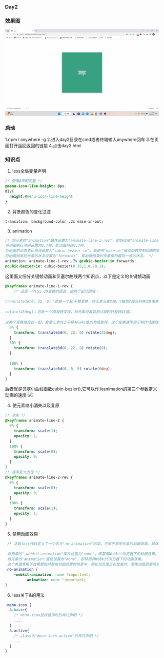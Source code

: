 ### Day2
### 效果图
<img src="./day2.gif"/>

### 启动
1.npm i anywhere -g
2.进入day2目录在cmd或者终端输入anywhere回车
3.在页面打开返回返回的链接
4.点击day2.html
### 知识点

1. less全局变量声明

```css
/* 使用@声明变量 */
@menu-icon-line-height: 8px;
div{
  height:@menu-icon-line-height
}
```
2. 背景颜色的变化过渡
```css
transition: background-color .2s ease-in-out;
```
3. animation
```css
/* 将元素的"animation"属性设置为"animate-line-1-rev"，即将应用"animate-line-1-rev"关键帧动画。
将动画执行时间设置为0.7秒，即动画持续0.7秒。
将动画的动态变化曲线设置为"cubic-bezier-in"，即使用"ease-in"缓动函数控制动画的速度变化。
将动画结束后元素的状态设置为"forwards"，即动画结束时元素保持最后一帧的状态。 */
animation: animate-line-1-rev .7s @cubic-bezier-in forwards;
@cubic-bezier-in: cubic-bezier(0.30,1,0.70,1);
```
这里面又细分关键帧动画和贝塞尔曲线两个知识点，以下是定义的关键帧动画
```css
@keyframes animate-line-1-rev {
    /* 这是一个CSS 3D变换的组合，由两个部分组成：

translate3d(0, 22, 0)：这是一个3D平移变换，将元素沿着X轴、Y轴和Z轴分别移动0像素、22像素和0像素。

rotate(45deg)：这是一个2D旋转变换，将元素绕着其原点顺时针旋转45度。

这两个变换组合在一起，会使元素向上平移并以45度的角度旋转。这个变换通常用于制作动画效果或视觉效果，可以让元素在3D空间中移动、旋转或缩放。 */
  0% {
    transform: translate3d(0, 22, 0) rotate(45deg);
  }
  50% {
    transform: translate3d(0, 22, 0) rotate(0);
  }

  100% {
    transform: translate3d(0, 0, 0) rotate(0deg);
  }
}
```
后者就是贝塞尔曲线函数cubic-bezier(),它可以作为animation的第三个参数定义动画的速度
<image src="./贝塞尔曲线.png" />

4. 使元素缩小消失以及复原

```css
/* 消失 */
@keyframes animate-line-2 {
  0% {
    transform: scale(1);
    opacity: 1;
  }
  100% {
    transform: scale(0);
    opacity: 0;
  }
}
/* 逐渐变大出现 */
@keyframes animate-line-2-rev {
  0% {
    transform: scale(0);
    opacity: 0;
  }
  100% {
    transform: scale(1);
    opacity: 1;
  }
}
```
5. 禁用动画效果

```css
 /* 这段less代码定义了一个名为"no-animation"的类，它用于禁用元素的动画效果。具体来说，通过此类，当应用在某个元素上时，它会执行以下操作：

 将元素的"-webkit-animation"属性设置为"none"，即禁用Webkit浏览器下的动画效果。
 将元素的"animation"属性设置为"none"，即禁用非Webkit浏览器下的动画效果。
 这个类通常用于在需要临时禁用动画效果的场景中，例如当页面正在加载时，禁用动画效果可以减轻页面的负担，加速页面加载；或者在特殊的交互场景中，禁用动画可以使得页面具有更好的交互体验。"!important"是一个CSS属性的特殊关键字，表示当前属性的优先级高于其他属性，无论其他属性的权重如何，都会应用当前属性的值。 */
.no-animation {
	-webkit-animation: none !important;
          animation: none !important; 
}
```
6. less关于&的用法

```css
.menu-icon {
  &:hover{
    /* meun-icon鼠标悬浮时的样式声明 */
    ...
  }
  &.active{
    /* class为"meun-icon active"的样式声明 */
    ...
  }
}
```